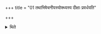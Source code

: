 +++
title = "01 तथाभिषेचनीयस्योक्थ्यस्य दीक्षाः प्रवर्धयति"

+++

<details><summary>थिते</summary>

तथाभिषेचनीयस्योक्थ्यस्य दीक्षाः प्रवर्धयति यथा संवत्सरस्य दशरात्रे शिष्टे दशपेयो भविष्यतीति १
</details>
